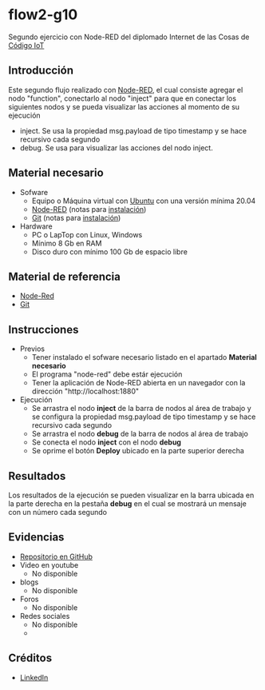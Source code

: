 # flow2-g10
Segundo ejercicio con Node-RED del diplomado Internet de las Cosas de [Código IoT](https://edu.codigoiot.com/)

## Introducción
Este segundo flujo realizado con [Node-RED](https://nodered.org/), el cual consiste agregar el nodo "function", conectarlo al nodo "inject" para que en conectar los siguientes nodos y se pueda visualizar las acciones al momento de su ejecución

 - inject. Se usa la propiedad msg.payload de tipo timestamp y se hace recursivo cada segundo
 - debug. Se usa para visualizar las acciones del nodo inject.


## Material necesario

 - Sofware
	 - Equipo o Máquina virtual con [Ubuntu](https://ubuntu.com/) con una versión mínima 20.04
	 - [Node-RED](https://nodered.org/) (notas para [instalación](https://github.com/nodesource/distributions/blob/master/README.md))
	 - [Git](https://git-scm.com/) (notas para [instalación](https://git-scm.com/book/en/v2/Getting-Started-Installing-Git))
 - Hardware
	 - PC o LapTop con Linux, Windows
	 - Mínimo 8 Gb en RAM
	 - Disco duro con mínimo 100 Gb de espacio libre

## Material de referencia

 - [Node-Red](https://nodered.org/)
 - [Git](https://git-scm.com/)

## Instrucciones

 - Previos
	 - Tener instalado el sofware necesario listado en el apartado **Material necesario**
	 - El programa "node-red" debe estár ejecución
	 - Tener la aplicación de Node-RED abierta en un navegador con la dirección "http://localhost:1880"
 - Ejecución
	 - Se arrastra el nodo **inject** de la barra de nodos al área de trabajo y se configura la propiedad msg.payload de tipo timestamp y se hace recursivo cada segundo
	 - Se arrastra el nodo **debug** de la barra de nodos al área de trabajo
	 - Se conecta el nodo **inject** con el nodo **debug**
	 - Se oprime el botón **Deploy** ubicado en la parte superior derecha

## Resultados

Los resultados de la ejecución se pueden visualizar en la barra ubicada en la parte derecha en la pestaña **debug** en el cual se mostrará un mensaje con un número cada segundo

## Evidencias

 - [Repositorio en GitHub](https://github.com/rvnava/flow1-g10.git)
 - Video en youtube 
	 - No disponible
 - blogs
	 - No disponible
 - Foros
	- No disponible
 - Redes sociales
	- No disponible
	- 
## Créditos
 
 - [LinkedIn](www.linkedin.com/in/raúl-vargas-nava-aa646925)

